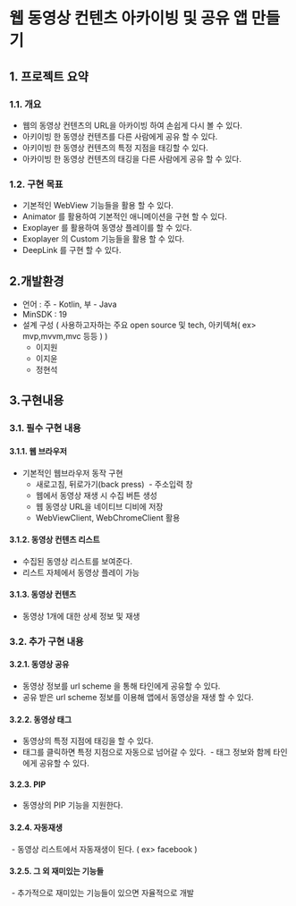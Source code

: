 # 웹 동영상 컨텐츠 아카이빙 및 공유 앱 만들기
## 1. 프로젝트 요약
### 1.1. 개요
* 웹의 동영상 컨텐츠의 URL을 아카이빙 하여 손쉽게 다시 볼 수 있다.
* 아키이빙 한 동영상 컨텐츠를 다른 사람에게 공유 할 수 있다.
* 아키이빙 한 동영상 컨텐츠의 특정 지점을 태깅할 수 있다.
* 아카이빙 한 동영상 컨텐츠의 태깅을 다른 사람에게 공유 할 수 있다.
### 1.2. 구현 목표
* 기본적인 WebView 기능들을 활용 할 수 있다.
* Animator 를 활용하여 기본적인 애니메이션을 구현 할 수 있다.
* Exoplayer 를 활용하여 동영상 플레이를 할 수 있다.
* Exoplayer 의 Custom 기능들을 활용 할 수 있다.
* DeepLink 를 구현 할 수 있다.
## 2.개발환경
* 언어 : 주 - Kotlin, 부 - Java
* MinSDK : 19
* 설계 구성 ( 사용하고자하는 주요 open source 및 tech, 아키텍쳐( ex> mvp,mvvm,mvc 등등 ) )
  - 이지원
  - 이지윤
  - 정현석
## 3.구현내용
### 3.1. 필수 구현 내용
#### 3.1.1. 웹 브라우저
* 기본적인 웹브라우저 동작 구현
  - 새로고침, 뒤로가기(back press)
  - 주소입력 창 
  - 웹에서 동영상 재생 시 수집 버튼 생성
  - 웹 동영상 URL을 네이티브 디비에 저장
  - WebViewClient, WebChromeClient 활용
#### 3.1.2. 동영상 컨텐츠 리스트
  - 수집된 동영상 리스트를 보여준다.
  - 리스트 자체에서 동영상 플레이 가능
#### 3.1.3. 동영상 컨텐츠
  - 동영상 1개에 대한 상세 정보 및 재생
### 3.2. 추가 구현 내용
#### 3.2.1. 동영상 공유
  - 동영상 정보를 url scheme 을 통해 타인에게 공유할 수 있다.
  - 공유 받은 url scheme 정보를 이용해 앱에서 동영상을 재생 할 수 있다.
#### 3.2.2. 동영상 태그
  - 동영상의 특정 지점에 태깅을 할 수 있다.
  - 태그를 클릭하면 특정 지점으로 자동으로 넘어갈 수 있다.
  - 태그 정보와 함께 타인에게 공유할 수 있다.
#### 3.2.3. PIP
  - 동영상의 PIP 기능을 지원한다.
#### 3.2.4. 자동재생
  - 동영상 리스트에서 자동재생이 된다. ( ex> facebook )
#### 3.2.5. 그 외 재미있는 기능들
  - 추가적으로 재미있는 기능들이 있으면 자율적으로 개발
  
